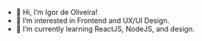 - 👋 Hi, I’m Igor de Oliveira!
- 👀 I’m interested in Frontend and UX/UI Design.
- 🌱 I’m currently learning ReactJS, NodeJS, and design.
